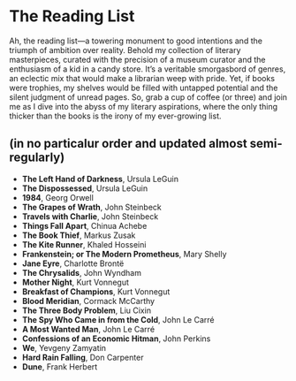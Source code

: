 # The Reading List

Ah, the reading list—a towering monument to good intentions and the triumph of ambition
over reality. Behold my collection of literary masterpieces, curated with the precision
of a museum curator and the enthusiasm of a kid in a candy store. It’s a veritable
smorgasbord of genres, an eclectic mix that would make a librarian weep with pride.
Yet, if books were trophies, my shelves would be filled with untapped potential and
the silent judgment of unread pages. So, grab a cup of coffee (or three) and join
me as I dive into the abyss of my literary aspirations, where the only thing thicker
than the books is the irony of my ever-growing list.

## (in no particalur order and updated almost semi-regularly)

* **The Left Hand of Darkness**, Ursula LeGuin
* **The Dispossessed**, Ursula LeGuin
* **1984**, Georg Orwell
* **The Grapes of Wrath**, John Steinbeck
* **Travels with Charlie**, John Steinbeck
* **Things Fall Apart**, Chinua Achebe
* **The Book Thief**, Markus Zusak
* **The Kite Runner**, Khaled Hosseini
* **Frankenstein; or The Modern Prometheus**, Mary Shelly
* **Jane Eyre**, Charlotte Brontë
* **The Chrysalids**, John Wyndham
* **Mother Night**, Kurt Vonnegut
* **Breakfast of Champions**, Kurt Vonnegut
* **Blood Meridian**, Cormack McCarthy
* **The Three Body Problem**, Liu Cixin
* **The Spy Who Came in from the Cold**, John Le Carré
* **A Most Wanted Man**, John Le Carré
* **Confessions of an Economic Hitman**, John Perkins
* **We**, Yevgeny Zamyatin
* **Hard Rain Falling**, Don Carpenter
* **Dune**, Frank Herbert
